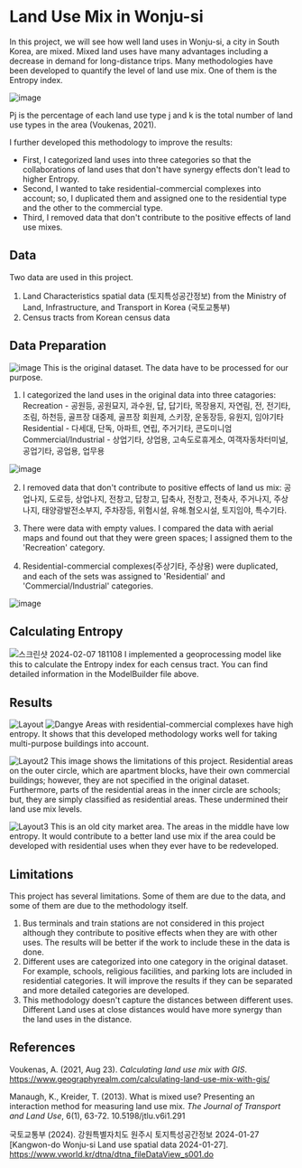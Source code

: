 # Land Use Mix in Wonju-si
In this project, we will see how well land uses in Wonju-si, a city in South Korea, are mixed. Mixed land uses have many advantages including a decrease in demand for long-distance trips. Many methodologies have been developed to quantify the level of land use mix. One of them is the Entropy index. 

![image](https://github.com/pmonj9841/Land-Use-Mix-in-Wonju-si/assets/61530808/5fc2c4e9-a025-4bd3-a873-8f739515c2e3)

Pj is the percentage of each land use type j and k is the total number of land use types in the area (Voukenas, 2021). 


I further developed this methodology to improve the results:
- First, I categorized land uses into three categories so that the collaborations of land uses that don't have synergy effects don't lead to higher Entropy.
- Second, I wanted to take residential-commercial complexes into account; so, I duplicated them and assigned one to the residential type and the other to the commercial type.
- Third, I removed data that don't contribute to the positive effects of land use mixes.



## Data
Two data are used in this project. 
1. Land Characteristics spatial data (토지특성공간정보) from the Ministry of Land, Infrastructure, and Transport in Korea (국토교통부) 
2. Census tracts from Korean census data



## Data Preparation
![image](https://github.com/pmonj9841/Land-Use-Mix-in-Wonju-si/assets/61530808/ce111866-a878-426b-a6ac-201f72b956d5)
This is the original dataset. The data have to be processed for our purpose.

1. I categorized the land uses in the original data into three catagories:
Recreation - 공원등, 공원묘지, 과수원, 답, 답기타, 목장용지, 자연림, 전, 전기타, 조림, 하천등, 골프장 대중제, 골프장 회원제, 스키장, 운동장등, 유원지, 임야기타
Residential - 다세대, 단독, 아파트, 연립, 주거기타, 콘도미니엄
Commercial/Industrial - 상업기타, 상업용, 고속도로휴게소, 여객자동차터미널, 공업기타, 공업용, 업무용

![image](https://github.com/pmonj9841/Land-Use-Mix-in-Wonju-si/assets/61530808/cc99b68a-1a7e-4840-bfd2-3414728f5f3a)


2. I removed data that don't contribute to positive effects of land us mix:
공업나지, 도로등, 상업나지, 전창고, 답창고, 답축사, 전창고, 전축사, 주거나지, 주상나지, 태양광발전소부지, 주차장등, 위험시설, 유해.혐오시설, 토지임야, 특수기타.

3. There were data with empty values. I compared the data with aerial maps and found out that they were green spaces; I assigned them to the 'Recreation' category.

4. Residential-commercial complexes(주상기타, 주상용) were duplicated, and each of the sets was assigned to 'Residential' and 'Commercial/Industrial' categories. 

![image](https://github.com/pmonj9841/Land-Use-Mix-in-Wonju-si/assets/61530808/7b5acc10-ae11-45db-ab3d-87a7f27f6b43)



## Calculating Entropy
![스크린샷 2024-02-07 181108](https://github.com/pmonj9841/Land-Use-Mix-in-Wonju-si/assets/61530808/29dcca02-a1ab-4804-8e6c-8edecae04f31)
I implemented a geoprocessing model like this to calculate the Entropy index for each census tract. You can find detailed information in the ModelBuilder file above.



## Results
![Layout](https://github.com/pmonj9841/Land-Use-Mix-in-Wonju-si/assets/61530808/ae14b707-7330-403c-ac3e-77e57e840923)
![Dangye](https://github.com/pmonj9841/Land-Use-Mix-in-Wonju-si/assets/61530808/73386b52-4b2e-4691-8021-2c444db3cb83)
Areas with residential-commercial complexes have high entropy. It shows that this developed methodology works well for taking multi-purpose buildings into account.


![Layout2](https://github.com/pmonj9841/Land-Use-Mix-in-Wonju-si/assets/61530808/260d8738-7006-4b5b-9709-1e5726263de1)
This image shows the limitations of this project. Residential areas on the outer circle, which are apartment blocks, have their own commercial buildings; however, they are not specified in the original dataset. Furthermore, parts of the residential areas in the inner circle are schools; but, they are simply classified as residential areas. These undermined their land use mix levels.


![Layout3](https://github.com/pmonj9841/Land-Use-Mix-in-Wonju-si/assets/61530808/585fad97-d5fe-429c-aab2-d941fdda3b89)
This is an old city market area. The areas in the middle have low entropy. It would contribute to a better land use mix if the area could be developed with residential uses when they ever have to be redeveloped.



## Limitations
This project has several limitations. Some of them are due to the data, and some of them are due to the methodology itself.
1. Bus terminals and train stations are not considered in this project although they contribute to positive effects when they are with other uses. The results will be better if the work to include these in the data is done.
2. Different uses are categorized into one category in the original dataset. For example, schools, religious facilities, and parking lots are included in residential categories. It will improve the results if they can be separated and more detailed categories are developed.
3. This methodology doesn't capture the distances between different uses. Different Land uses at close distances would have more synergy than the land uses in the distance.



## References
Voukenas, A. (2021, Aug 23). *Calculating land use mix with GIS*. https://www.geographyrealm.com/calculating-land-use-mix-with-gis/

Manaugh, K., Kreider, T. (2013). What is mixed use? Presenting an interaction method for measuring land use mix. *The Journal of Transport and Land Use*, 6(1), 63-72. 10.5198/jtlu.v6i1.291

국토교통부 (2024). 강원특별자치도 원주시 토지특성공간정보 2024-01-27 [Kangwon-do Wonju-si Land use spatial data 2024-01-27]. https://www.vworld.kr/dtna/dtna_fileDataView_s001.do


